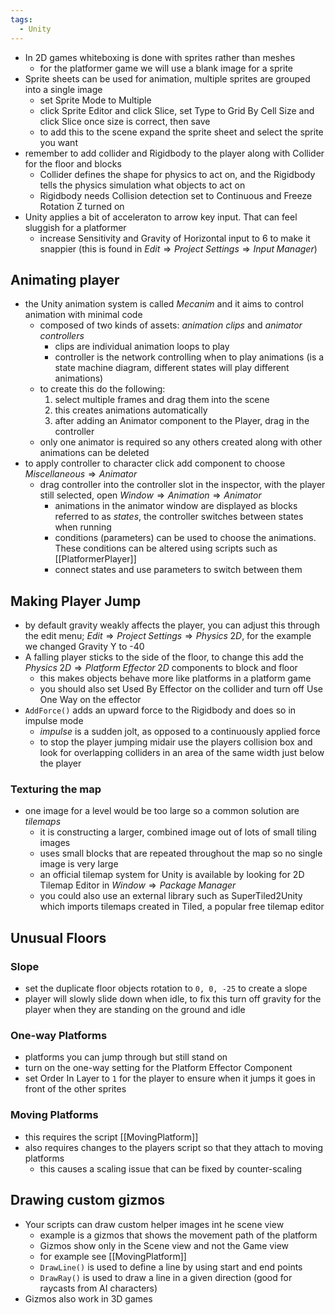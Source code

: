 ```yaml
---
tags:
  - Unity
---
```

- In 2D games whiteboxing is done with sprites rather than meshes 
	- for the platformer game we will use a blank image for a sprite
- Sprite sheets can be used for animation, multiple sprites are grouped into a single image
	- set Sprite Mode to Multiple
	- click Sprite Editor and click Slice, set Type to Grid By Cell Size and click Slice once size is correct, then save
	- to add this to the scene expand the sprite sheet and select the sprite you want
- remember to add collider and Rigidbody to the player along with Collider for the floor and blocks
	- Collider defines the shape for physics to act on, and the Rigidbody tells the physics simulation what objects to act on
	- Rigidbody needs Collision detection set to Continuous and Freeze Rotation Z turned on
- Unity applies a bit of acceleraton to arrow key input. That can feel sluggish for a platformer
	- increase Sensitivity and Gravity of Horizontal input to 6 to make it snappier (this is found in $Edit \Rightarrow Project \; Settings \Rightarrow Input \; Manager$)
## Animating player
- the Unity animation system is called *Mecanim* and it aims to control animation with minimal code
	- composed of two kinds of assets: *animation clips* and *animator controllers*
		- clips are individual animation loops to play
		- controller is the network controlling when to play animations (is a state machine diagram, different states will play different animations)
	- to create this do the following:
		1. select multiple frames and drag them into the scene
		2. this creates animations automatically
		3. after adding an Animator component to the Player, drag in the controller
	- only one animator is required so any others created along with other animations can be deleted
- to apply controller to character click add component to choose $Miscellaneous \Rightarrow Animator$
	- drag controller into the controller slot in the inspector, with the player still selected, open $Window \Rightarrow Animation \Rightarrow Animator$
		- animations in the animator window are displayed as blocks referred to as *states*, the controller switches between states when running 
		- conditions (parameters) can be used to choose the animations. These conditions can be altered using scripts such as [[PlatformerPlayer]]
		- connect states and use parameters to switch between them
## Making Player Jump
- by default gravity weakly affects the player, you can adjust this through the edit menu; $Edit \Rightarrow Project \; Settings \Rightarrow Physics \; 2D$, for the example we changed Gravity Y to -40
- A falling player sticks to the side of the floor, to change this add the $Physics \; 2D\Rightarrow Platform \; Effector \; 2D$ components to block and floor
	- this makes objects behave more like platforms in a platform game
	- you should also set Used By Effector on the collider and turn off Use One Way on the effector
- `AddForce()` adds an upward force to the Rigidbody and does so in impulse mode
	- *impulse* is a sudden jolt, as opposed to a continuously applied force
	- to stop the player jumping midair use the players collision box and look for overlapping colliders in an area of the same width just below the player
### Texturing the map
- one image for a level would be too large so a common solution are *tilemaps*
	- it is constructing a larger, combined image out of lots of small tiling images
	- uses small blocks that are repeated throughout the map so no single image is very large
	- an official tilemap system for Unity is available by looking for 2D Tilemap Editor in $Window \Rightarrow Package \; Manager$
	- you could also use an external library such as SuperTiled2Unity which imports tilemaps created in Tiled, a popular free tilemap editor
## Unusual Floors
### Slope
- set the duplicate floor objects rotation to `0, 0, -25` to create a slope
- player will slowly slide down when idle, to fix this turn off gravity for the player when they are standing on the ground and idle
### One-way Platforms
- platforms you can jump through but still stand on
- turn on the one-way setting for the Platform Effector Component
- set Order In Layer to `1` for the player to ensure when it jumps it goes in front of the other sprites
### Moving Platforms
- this requires the script [[MovingPlatform]]
- also requires changes to the players script so that they attach to moving platforms
	- this causes a scaling issue that can be fixed by counter-scaling
## Drawing custom gizmos
- Your scripts can draw custom helper images int he scene view
	- example is a gizmos that shows the movement path of the platform
	- Gizmos show only in the Scene view and not the Game view
	- for example see [[MovingPlatform]]
	- `DrawLine()` is used to define a line by using start and end points
	- `DrawRay()` is used to draw a line in a given direction (good for raycasts from AI characters)
- Gizmos also work in 3D games
